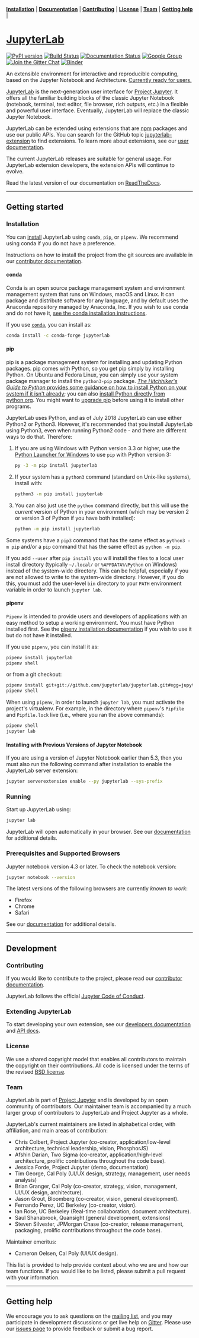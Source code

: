 **[Installation](#installation)** |
**[Documentation](http://jupyterlab.readthedocs.io)** |
**[Contributing](#contributing)** |
**[License](#license)** |
**[Team](#team)** |
**[Getting help](#getting-help)** |

# [JupyterLab](http://jupyterlab.github.io/jupyterlab/)

[![PyPI version](https://badge.fury.io/py/jupyterlab.svg)](https://badge.fury.io/py/jupyterlab)
[![Build Status](https://travis-ci.org/jupyterlab/jupyterlab.svg?branch=master)](https://travis-ci.org/jupyterlab/jupyterlab)
[![Documentation Status](https://readthedocs.org/projects/jupyterlab/badge/?version=stable)](http://jupyterlab.readthedocs.io/en/stable/)
[![Google Group](https://img.shields.io/badge/-Google%20Group-lightgrey.svg)](https://groups.google.com/forum/#!forum/jupyter)
[![Join the Gitter Chat](https://img.shields.io/gitter/room/nwjs/nw.js.svg)](https://gitter.im/jupyterlab/jupyterlab)
[![Binder](https://mybinder.org/badge.svg)](https://mybinder.org/v2/gh/jupyterlab/jupyterlab-demo/0b0bb42e3e43ee2ebe1c0424d3a88a9b9edcd055?urlpath=lab%2Ftree%2Fdemo%2FLorenz.ipynb)

An extensible environment for interactive and reproducible computing, based on the
Jupyter Notebook and Architecture. [Currently ready for users.](https://blog.jupyter.org/jupyterlab-is-ready-for-users-5a6f039b8906)

[JupyterLab](http://jupyterlab.readthedocs.io/en/stable/) is the next-generation user interface for [Project Jupyter](https://jupyter.org). It offers
all the familiar building blocks of the classic Jupyter Notebook (notebook,
terminal, text editor, file browser, rich outputs, etc.) in a flexible and
powerful user interface.
Eventually, JupyterLab will replace the classic Jupyter Notebook.

JupyterLab can be extended using extensions that are [npm](https://www.npmjs.com/) packages
and use our public APIs. You can search for the GitHub topic [jupyterlab-extension](https://github.com/topics/jupyterlab-extension) to find extensions. To learn more about extensions, see our [user documentation](https://jupyterlab.readthedocs.io/en/latest/user/extensions.html).

The current JupyterLab releases are suitable for general
usage. For JupyterLab extension developers, the extension APIs will continue to
evolve.

Read the latest version of our documentation on [ReadTheDocs](http://jupyterlab.readthedocs.io/en/latest/).

---

## Getting started

### Installation

You can [install](http://jupyterlab.readthedocs.io/en/stable/getting_started/installation.html) JupyterLab using `conda`, `pip`, or `pipenv`. We recommend using conda if you do not have a preference.

Instructions on how to install the project from the git sources are available in our [contributor documentation](CONTRIBUTING.md).

#### conda

Conda is an open source package management system and environment management system that runs on Windows, macOS and Linux. It can package and distribute software for any language, and by default uses the Anaconda repository managed by Anaconda, Inc. If you wish to use conda and do not have it, [see the conda installation instructions](https://conda.io/docs/user-guide/install/index.html).

If you use [`conda`](https://anaconda.org/conda-forge/jupyterlab), you can install as:

```bash
conda install -c conda-forge jupyterlab
```

#### pip

pip is a package management system for installing and updating Python packages. pip comes with Python, so you get pip simply by installing Python. On Ubuntu and Fedora Linux, you can simply use your system package manager to install the `python3-pip` package. [_The Hitchhiker's Guide to Python_ provides some guidance on how to install Python on your system if it isn't already](https://docs.python-guide.org/starting/installation/); you can also [install Python directly from python.org](https://www.python.org/getit/). You might want to [upgrade pip](https://pip.pypa.io/en/stable/installing/) before using it to install other programs.

JupyterLab uses Python, and as of July 2018 JupyterLab can use either Python2 or Python3. However, it's recommended that you install JupyterLab using Python3, even when running Python2 code - and there are different ways to do that. Therefore:

1.  If you are using Windows with Python version 3.3 or higher, use the [Python Launcher for Windows](https://docs.python.org/3/using/windows.html?highlight=shebang#python-launcher-for-windows) to use `pip` with Python version 3:
    ```bash
    py -3 -m pip install jupyterlab
    ```
2.  If your system has a `python3` command (standard on Unix-like systems), install with:
    ```bash
    python3 -m pip install jupyterlab
    ```
3.  You can also just use the `python` command directly, but this will use the _current_ version of Python in your environment (which may be version 2 or version 3 of Python if you have both installed):
    ```bash
    python -m pip install jupyterlab
    ```

Some systems have a `pip3` command that has the same effect as `python3 -m pip` and/or a `pip` command that has the same effect as `python -m pip`.

If you add `--user` after `pip install` you will install the files to a local user install directory (typically `~/.local/` or `%APPDATA%\Python` on Windows) instead of the system-wide directory. This can be helpful, especially if you are not allowed to write to the system-wide directory. However, if you do this, you must add the user-level `bin` directory to your `PATH` environment variable in order to launch `jupyter lab`.

#### pipenv

`Pipenv` is intended to provide users and developers of applications with an easy method to setup a working environment. You must have Python installed first. See the [pipenv installation documentation](https://docs.pipenv.org/install) if you wish to use it but do not have it installed.

If you use `pipenv`, you can install it as:

```bash
pipenv install jupyterlab
pipenv shell
```

or from a git checkout:

```bash
pipenv install git+git://github.com/jupyterlab/jupyterlab.git#egg=jupyterlab
pipenv shell
```

When using `pipenv`, in order to launch `jupyter lab`, you must activate the project's virtualenv. For example, in the directory where `pipenv`'s `Pipfile` and `Pipfile.lock` live (i.e., where you ran the above commands):

```bash
pipenv shell
jupyter lab
```

#### Installing with Previous Versions of Jupyter Notebook

If you are using a version of Jupyter Notebook earlier than 5.3, then you must also run the following command
after installation to enable the JupyterLab server extension:

```bash
jupyter serverextension enable --py jupyterlab --sys-prefix
```

### Running

Start up JupyterLab using:

```bash
jupyter lab
```

JupyterLab will open automatically in your browser. See our [documentation](http://jupyterlab.readthedocs.io/en/stable/getting_started/starting.html) for additional details.

### Prerequisites and Supported Browsers

Jupyter notebook version 4.3 or later. To check the notebook version:

```bash
jupyter notebook --version
```

The latest versions of the following browsers are currently _known to work_:

- Firefox
- Chrome
- Safari

See our [documentation](http://jupyterlab.readthedocs.io/en/latest/getting_started/installation.html) for additional details.

---

## Development

### Contributing

If you would like to contribute to the project, please read our [contributor documentation](CONTRIBUTING.md).

JupyterLab follows the official [Jupyter Code of Conduct](https://github.com/jupyter/governance/blob/master/conduct/code_of_conduct.md).

### Extending JupyterLab

To start developing your own extension, see our [developers documentation](https://jupyterlab.readthedocs.io/en/latest/developer/extension_dev.html) and [API docs](http://jupyterlab.github.io/jupyterlab/globals.html).

### License

We use a shared copyright model that enables all contributors to maintain the
copyright on their contributions. All code is licensed under the terms of the revised [BSD license](https://github.com/jupyterlab/jupyterlab/blob/master/LICENSE).

### Team

JupyterLab is part of [Project Jupyter](http://jupyter.org/) and is developed by an open community of contributors. Our maintainer team is accompanied by a much larger group of contributors to JupyterLab and Project Jupyter as a whole.

JupyterLab's current maintainers are listed in alphabetical order, with affiliation, and main areas of contribution:

- Chris Colbert, Project Jupyter (co-creator, application/low-level architecture,
  technical leadership, vision, PhosphorJS)
- Afshin Darian, Two Sigma (co-creator, application/high-level architecture,
  prolific contributions throughout the code base).
- Jessica Forde, Project Jupyter (demo, documentation)
- Tim George, Cal Poly (UI/UX design, strategy, management, user needs analysis)
- Brian Granger, Cal Poly (co-creator, strategy, vision, management, UI/UX design,
  architecture).
- Jason Grout, Bloomberg (co-creator, vision, general development).
- Fernando Perez, UC Berkeley (co-creator, vision).
- Ian Rose, UC Berkeley (Real-time collaboration, document architecture).
- Saul Shanabrook, Quansight (general development, extensions)
- Steven Silvester, JPMorgan Chase (co-creator, release management, packaging,
  prolific contributions throughout the code base).

Maintainer emeritus:

- Cameron Oelsen, Cal Poly (UI/UX design).

This list is provided to help provide context about who we are and how our team functions.
If you would like to be listed, please submit a pull request with your information.

---

## Getting help

We encourage you to ask questions on the [mailing list](https://groups.google.com/forum/#!forum/jupyter),
and you may participate in development discussions or get live help on [Gitter](https://gitter.im/jupyterlab/jupyterlab). Please use our [issues page](https://github.com/jupyterlab/jupyterlab/issues) to provide feedback or submit a bug report.
